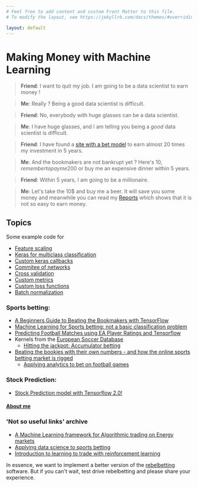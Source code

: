 ```yaml
---
# Feel free to add content and custom Front Matter to this file.
# To modify the layout, see https://jekyllrb.com/docs/themes/#overriding-theme-defaults

layout: default
---
```

# Making Money with Machine Learning

> __Friend__: I want to quit my job. I am going to be a data scientist to earn money !

> __Me__: Really ? Being a good data scientist is difficult.

> __Friend__: No, everybody with huge glasses can be a data scientist.

> __Me__: I have huge glasses, and I am telling you being a *good* data scientist is difficult.

> __Friend__: I have found a [site with a bet model](https://www.kaggle.com/sashchernuh/hitting-the-jackpot-tuned-x6) to earn almost 20 times my investment in 5 years.

> __Me__: And the bookmakers are not bankrupt yet ? Here's 10$, remember to pay me 200$ or buy me an expensive dinner within 5 years.

> __Friend__: Within 5 years, I am going to be a millionaire.

> __Me__: Let's take the 10$ and buy me a beer. It will save you some money and meanwhile you can read my [Reports](blog.html) which shows that it is not so easy to earn money.

## Topics

Some example code for 
- [Feature scaling](https://github.com/Gearlux/football-predictor/blob/master/02_revamped.ipynb)
- [Keras for multiclass classification](https://github.com/Gearlux/football-predictor/blob/master/02_revamped.ipynb)
- [Custom keras callbacks](https://github.com/Gearlux/football-predictor/blob/master/02_revamped.ipynb)
- [Commitee of networks](https://github.com/Gearlux/football-predictor/blob/master/02_revamped.ipynb)
- [Cross validation](https://github.com/Gearlux/football-predictor/blob/master/02_revamped.ipynb)
- [Custom metrics](https://github.com/Gearlux/football-predictor/blob/master/03_custom_metrics.ipynb)
- [Custom loss functions](https://github.com/Gearlux/football-predictor/blob/master/04_custom_loss_function.ipynb)
- [Batch normalization](https://github.com/Gearlux/football-predictor/blob/master/04_custom_loss_function.ipynb)

### Sports betting:
* [A Beginners Guide to Beating the Bookmakers with TensorFlow](https://andrew.carterlunn.co.uk/programming/2018/02/20/beating-the-bookmakers-with-tensorflow.html)
* [Machine Learning for Sports betting: not a basic classification problem](https://medium.com/@media_73863/machine-learning-for-sports-betting-not-a-basic-classification-problem-b42ae4900782)
* [Predicting Football Matches using EA Player Ratings and Tensorflow](https://towardsdatascience.com/predicting-premier-league-odds-from-ea-player-bfdb52597392)
* Kernels from the [European Soccer Database](https://www.kaggle.com/hugomathien/soccer)
  * [Hitting the jackpot: Accumulator betting](https://www.kaggle.com/sadz2201/hitting-the-jackpot-accumulator-betting)
* [Beating the bookies with their own numbers - and how the online sports betting market is rigged](https://arxiv.org/abs/1710.02824)
  * [Applying analytics to bet on football games](https://www.beebotech.com.au/2018/10/applying-analytics-to-bet-on-football-games/)
 
### Stock Prediction:
* [Stock Prediction model with Tensorflow 2.0!](https://colab.research.google.com/drive/1XBP0Zh8K4g_n0A2p1UlGFf3dij0EX_Kt)

#### [About me](about.html)

### 'Not so useful links' archive
* [A Machine Learning framework for Algorithmic trading on Energy markets](https://towardsdatascience.com/https-medium-com-skuttruf-machine-learning-in-finance-algorithmic-trading-on-energy-markets-cb68f7471475)
* [Applying data science to sports betting](https://medium.com/@jxbailey23/applying-data-science-to-sports-betting-1856ac0b2cab)
* [Introduction to learning to trade with reinforcement learning](http://www.wildml.com/2018/02/introduction-to-learning-to-trade-with-reinforcement-learning/)

In essence, we want to implement a better version of the [rebelbetting](https://www.rebelbetting.com) software. But if you can't wait, test drive rebelbetting and please share your experience.